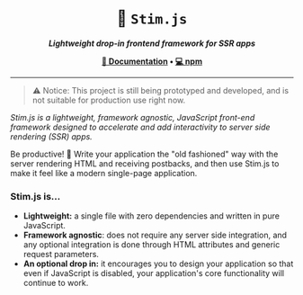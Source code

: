 <h1 align="center">💉 <code>Stim.js</code></h1>
<p align="center"><strong><em>Lightweight drop-in frontend framework for SSR apps</em></strong></p>

<p align="center"><strong><a href="https://stimjs.readthedocs.io/en/latest/" target="_blank">📕 Documentation</a>  •  <a href="https://www.npmjs.com/package/stim.js">💻 npm</a></strong></p>

---

> ⚠ Notice: This project is still being prototyped and developed, and is not suitable for production use right now.

*Stim.js is a lightweight, framework agnostic, JavaScript front-end framework designed to accelerate and add interactivity to server side rendering (SSR) apps.*

Be productive! 🙂 Write your application the "old fashioned" way with the server rendering HTML and receiving postbacks, and then use Stim.js to make it feel like a modern single-page application.

### Stim.js is...
- **Lightweight:** a single file with zero dependencies and written in pure JavaScript.
- **Framework agnostic**: does not require any server side integration, and any optional integration is done through HTML attributes and generic request parameters.
- **An optional drop in:** it encourages you to design your application so that even if JavaScript is disabled, your application's core functionality will continue to work.
